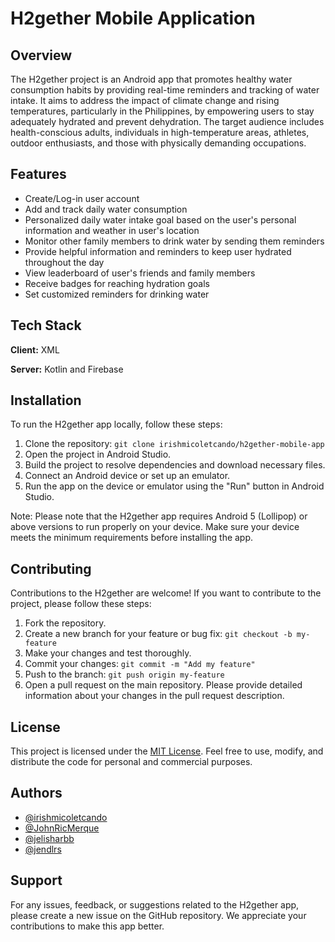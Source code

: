 
# H2gether Mobile Application

## Overview

The H2gether project is an Android app that promotes healthy water consumption habits by providing real-time reminders and tracking of water intake. It aims to address the impact of climate change and rising temperatures, particularly in the Philippines, by empowering users to stay adequately hydrated and prevent dehydration. The target audience includes health-conscious adults, individuals in high-temperature areas, athletes, outdoor enthusiasts, and those with physically demanding occupations.


## Features

- Create/Log-in user account
- Add and track daily water consumption
- Personalized daily water intake goal based on the user's personal information and weather in user's location
- Monitor other family members to drink water by sending them reminders
- Provide helpful information and reminders to keep user hydrated throughout the day
- View leaderboard of user's friends and family members
- Receive badges for reaching hydration goals
- Set customized reminders for drinking water


## Tech Stack

**Client:** XML

**Server:** Kotlin and Firebase


## Installation
To run the H2gether app locally, follow these steps:

1. Clone the repository: `git clone irishmicoletcando/h2gether-mobile-app`
2. Open the project in Android Studio.
3. Build the project to resolve dependencies and download necessary files.
4. Connect an Android device or set up an emulator.
5. Run the app on the device or emulator using the "Run" button in Android Studio.

Note: Please note that the H2gether app requires Android 5 (Lollipop) or above versions to run properly on your device. Make sure your device meets the minimum requirements before installing the app.
## Contributing

Contributions to the H2gether are welcome! If you want to contribute to the project, please follow these steps:

1. Fork the repository.
2. Create a new branch for your feature or bug fix: `git checkout -b my-feature`
3. Make your changes and test thoroughly.
4. Commit your changes: `git commit -m "Add my feature"`
5. Push to the branch: `git push origin my-feature`
6. Open a pull request on the main repository.
Please provide detailed information about your changes in the pull request description.


## License

This project is licensed under the [MIT License](https://choosealicense.com/licenses/mit/). Feel free to use, modify, and distribute the code for personal and commercial purposes.
## Authors

- [@irishmicoletcando](https://github.com/irishmicoletcando)
- [@JohnRicMerque](https://github.com/JohnRicMerque)
- [@jelisharbb](https://github.com/jelisharbb)
- [@jendlrs](https://github.com/jendlrs)


## Support

For any issues, feedback, or suggestions related to the H2gether app, please create a new issue on the GitHub repository. We appreciate your contributions to make this app better.

